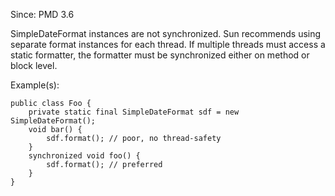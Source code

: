 Since: PMD 3.6

SimpleDateFormat instances are not synchronized. Sun recommends using separate format instances
for each thread. If multiple threads must access a static formatter, the formatter must be 
synchronized either on method or block level.

Example(s):
```
public class Foo {
    private static final SimpleDateFormat sdf = new SimpleDateFormat();
    void bar() {
        sdf.format(); // poor, no thread-safety
    }
    synchronized void foo() {
        sdf.format(); // preferred
    }
}
```
